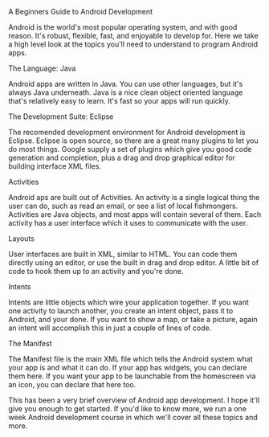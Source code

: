 A Beginners Guide to Android Development

Android is the world's most popular operating system, and with good reason. It's robust, flexible, fast, and enjoyable to develop for. Here we take a high level look at the topics you'll need to understand to program Android apps.

The Language: Java

Android apps are written in Java. You can use other languages, but it's always Java underneath. Java is a nice clean object oriented language that's relatively easy to learn. It's fast so your apps will run quickly. 

The Development Suite: Eclipse

The recomended development environment for Android development is Eclipse. Eclipse is open source, so there are a great many plugins to let you do most things. Google supply a set of plugins which give you good code generation and completion, plus a drag and drop graphical editor for building interface XML files.

Activities

Android aps are built out of Activities. An activity is a single logical thing the user can do, such as read an email, or see a list of local fishmongers. Activities are Java objects, and most apps will contain several of them. Each activity has a user interface which it uses to communicate with the user.

Layouts

User interfaces are built in XML, similar to HTML. You can code them directly using an editor, or use the built in drag and drop editor. A little bit of code to hook them up to an activity and you're done.

Intents

Intents are little objects which wire your application together. If you want one activity to launch another, you create an intent object, pass it to Android, and your done. If you want to show a map, or take a picture, again an intent will accomplish this in just a couple of lines of code.

The Manifest

The Manifest file is the main XML file which tells the Android system what your app is and what it can do. If your app has widgets, you can declare them here. If you want your app to be launchable from the homescreen via an icon, you can declare that here too.

This has been a very brief overview of Android app development. I hope it'll give you enough to get started. If you'd like to know more, we run a one week Android development course in which we'll cover all these topics and more.
